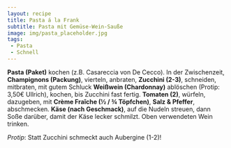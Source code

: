 ```yaml
---
layout: recipe
title: Pasta á la Frank
subtitle: Pasta mit Gemüse-Wein-Sauße
image: img/pasta_placeholder.jpg
tags:
 - Pasta
 - Schnell
---
```

**Pasta (Paket)** kochen (z.B. Casareccia von De Cecco). In der Zwischenzeit,
**Champignons (Packung)**, vierteln, anbraten,
**Zucchini (2-3)**, schneiden, mitbraten, mit gutem Schluck
**Weißwein (Chardonnay)** ablöschen (Protip: 3,50€ Ullrich), kochen, bis Zucchini fast fertig.
**Tomaten (2)**, würfeln, dazugeben, mit
**Crème Fraîche (½ / ¾ Töpfchen)**,
**Salz & Pfeffer**, abschmecken.
**Käse (nach Geschmack)**, auf die Nudeln streuen, dann Soße darüber, damit der Käse lecker schmilzt.
Oben verwendeten Wein trinken.

*Protip*: Statt Zucchini schmeckt auch Aubergine (1-2)!